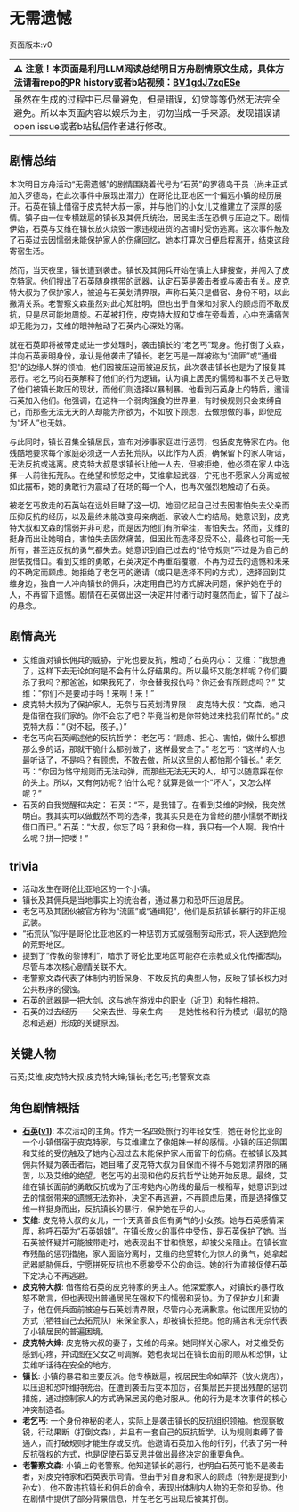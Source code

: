 # 无需遗憾
页面版本:v0
 

| :warning: 注意！本页面是利用LLM阅读总结明日方舟剧情原文生成，具体方法请看repo的PR history或者b站视频：[BV1gdJ7zqESe](https://www.bilibili.com/video/BV1gdJ7zqESe/)         |
|:----------------------------|
| 虽然在生成的过程中已尽量避免，但是错误，幻觉等等仍然无法完全避免。所以本页面内容以娱乐为主，切勿当成一手来源。发现错误请open issue或者b站私信作者进行修改。|



## 剧情总结
本次明日方舟活动“无需遗憾”的剧情围绕着代号为“石英”的罗德岛干员（尚未正式加入罗德岛，在此次事件中展现出潜力）在哥伦比亚地区一个偏远小镇的经历展开。石英在镇上借宿于皮克特大叔一家，并与他们的小女儿艾维建立了深厚的感情。镇子由一位专横跋扈的镇长及其佣兵统治，居民生活在恐惧与压迫之下。剧情伊始，石英与艾维在镇长放火烧毁一家违规进货的店铺时受伤逃离。这次事件触及了石英过去因懦弱未能保护家人的伤痛回忆，她本打算次日便启程离开，结束这段寄宿生活。

然而，当天夜里，镇长遭到袭击。镇长及其佣兵开始在镇上大肆搜查，并闯入了皮克特家。他们搜出了石英随身携带的武器，认定石英是袭击者或与袭击有关。皮克特大叔为了保护家人，被迫与石英划清界限，声称石英只是借宿、身份不明，以此撇清关系。老警察文森虽然对此心知肚明，但也出于自保和对家人的顾虑而不敢反抗，只是尽可能地周旋。石英被打伤，皮克特大叔和艾维在旁看着，心中充满痛苦却无能为力，艾维的眼神触动了石英内心深处的痛。

就在石英即将被带走或进一步处理时，袭击镇长的“老乞丐”现身。他打倒了文森，并向石英表明身份，承认是他袭击了镇长。老乞丐是一群被称为“流匪”或“通缉犯”的边缘人群的领袖，他们因被压迫而被迫反抗，此次袭击镇长也是为了报复其恶行。老乞丐向石英解释了他们的行为逻辑，认为镇上居民的懦弱和事不关己导致了他们被镇长欺压的现状，而他们则选择以暴制暴。他看到石英身上的特质，邀请石英加入他们。他强调，在这样一个弱肉强食的世界里，有时候规则只会束缚自己，而那些无法无天的人却能为所欲为，不如放下顾虑，去做想做的事，即使成为“坏人”也无妨。

与此同时，镇长召集全镇居民，宣布对涉事家庭进行惩罚，包括皮克特家在内。他残酷地要求每个家庭必须送一人去拓荒队，以此作为人质，确保留下的家人听话，无法反抗或逃离。皮克特大叔恳求镇长让他一人去，但被拒绝，他必须在家人中选择一人前往拓荒队。在绝望和愤怒之中，艾维拿起武器，宁死也不愿家人分离或被如此摆布，她的勇敢行为震动了在场的每一个人，也再次强烈地触动了石英。

被老乞丐放走的石英站在远处目睹了这一切。她回忆起自己过去因害怕失去父亲而压抑反抗的经历，以及最终未能改变母亲病逝、家破人亡的结局。她意识到，皮克特大叔和文森的懦弱并非可悲，而是因为他们有所牵挂，害怕失去。然而，艾维的挺身而出让她明白，害怕失去固然痛苦，但因此而选择忍受不公，最终也可能一无所有，甚至连反抗的勇气都失去。她意识到自己过去的“恪守规则”不过是为自己的胆怯找借口。看到艾维的勇敢，石英决定不再重蹈覆辙，不再为过去的遗憾和未来的不确定而顾虑。她拒绝了老乞丐的邀请（或只是选择不同的方式），选择回到艾维身边，独自一人冲向镇长的佣兵，决定用自己的方式解决问题，保护她在乎的人，不再留下遗憾。剧情在石英做出这一决定并付诸行动时戛然而止，留下了战斗的悬念。
## 剧情高光
*   艾维面对镇长佣兵的威胁，宁死也要反抗，触动了石英内心：
    艾维：“我想通了，这样下去无论如何是不会有什么好结果的。所以最坏又能怎样呢？你们要杀了我吗？那爸爸，如果我死了，你会替我报仇吗？你还会有所顾虑吗？”
    艾维：“你们不是要动手吗！来啊！来！”
*   皮克特大叔为了保护家人，无奈与石英划清界限：
    皮克特大叔：“文森，她只是借宿在我们家的。你不会忘了吧？毕竟当初是你带她过来找我们帮忙的。”
    皮克特大叔：“（对不起，孩子。）”
*   老乞丐向石英阐述他的反抗哲学：
    老乞丐：“顾虑、担心、害怕，做什么都想那么多的话，那就干脆什么都别做了，这样最安全了。”
    老乞丐：“这样的人也最听话了，不是吗？有顾虑，不敢去做，所以这里的人都怕那个镇长。”
    老乞丐：“你因为恪守规则而无法动弹，而那些无法无天的人，却可以随意踩在你的头上。所以，又有何妨呢？怕什么呢？就算是做一个“坏人”，又怎么样呢？”
*   石英的自我觉醒和决定：
    石英：“不，是我错了。在看到艾维的时候，我突然明白。我其实可以做截然不同的选择，我其实只是在为曾经的胆小懦弱不断找借口而已。”
    石英：“大叔，你忘了吗？我和你一样，我只有一个人啊。我怕什么呢？拼一把喽！”
## trivia
*   活动发生在哥伦比亚地区的一个小镇。
*   镇长及其佣兵是当地事实上的统治者，通过暴力和恐吓压迫居民。
*   老乞丐及其团伙被官方称为“流匪”或“通缉犯”，他们是反抗镇长暴行的非正规武装。
*   “拓荒队”似乎是哥伦比亚地区的一种惩罚方式或强制劳动形式，将人送到危险的荒野地区。
*   提到了“传教的黎博利”，暗示了哥伦比亚地区可能存在宗教或文化传播活动，尽管与本次核心剧情关联不大。
*   老警察文森代表了体制内明哲保身、不敢反抗的典型人物，反映了镇长权力对公共秩序的侵蚀。
*   石英的武器是一把大剑，这与她在游戏中的职业（近卫）和特性相符。
*   石英的过去经历——父亲去世、母亲生病——是她性格和行为模式（最初的隐忍和逃避）形成的关键原因。
## 关键人物
石英;艾维;皮克特大叔;皮克特大婶;镇长;老乞丐;老警察文森
## 角色剧情概括
-   **[石英](../char_v3/char_4063_quartz.md)([v1](../chars/char_4063_quartz.md))**: 本次活动的主角。作为一名四处旅行的年轻女性，她在哥伦比亚的一个小镇借宿于皮克特家，与艾维建立了像姐妹一样的感情。小镇的压迫氛围和艾维的受伤触及了她内心因过去未能保护家人而留下的伤痛。在被镇长及其佣兵怀疑为袭击者后，她目睹了皮克特大叔为自保而不得不与她划清界限的痛苦，以及艾维的绝望。老乞丐的出现和他的反抗哲学让她开始反思。最终，艾维在镇长面前的勇敢反抗成为了压垮她内心防线的最后一根稻草，她意识到过去的懦弱带来的遗憾无法弥补，决定不再逃避，不再顾虑后果，而是选择像艾维一样挺身而出，反抗镇长的暴行，保护她在乎的人。
-   **艾维**: 皮克特大叔的女儿，一个天真善良但有勇气的小女孩。她与石英感情深厚，称呼石英为“石英姐姐”。在镇长放火的事件中受伤，是石英保护了她。当石英被怀疑并可能被带走时，她表现出不甘和愤怒，却被父亲阻止。在镇长宣布残酷的惩罚措施，家人面临分离时，艾维的绝望转化为惊人的勇气，她拿起武器威胁佣兵，宁愿拼死反抗也不愿接受不公的命运。她的行为直接促使石英下定决心不再逃避。
-   **皮克特大叔**: 借宿给石英的皮克特家的男主人。他深爱家人，对镇长的暴行敢怒不敢言，但也表现出普通居民在强权下的懦弱和妥协。为了保护女儿和妻子，他在佣兵面前被迫与石英划清界限，尽管内心充满歉意。他试图用妥协的方式（牺牲自己去拓荒队）来保全家人，却被镇长拒绝。他的痛苦和无奈代表了小镇居民的普遍困境。
-   **皮克特大婶**: 皮克特大叔的妻子，艾维的母亲。她同样关心家人，对艾维受伤感到心疼，并试图在父女之间调解。她也表现出在镇长面前的顺从和恐惧，让艾维听话待在安全的地方。
-   **镇长**: 小镇的暴君和主要反派。他专横跋扈，视居民生命如草芥（放火烧店），以压迫和恐吓维持统治。在遭到袭击后变本加厉，召集居民并提出残酷的惩罚措施，通过控制家人的方式确保居民的绝对服从。他的行为是本次事件的核心冲突制造者。
-   **老乞丐**: 一个身份神秘的老人，实际上是袭击镇长的反抗组织领袖。他观察敏锐，行动果断（打倒文森），并且有一套自己的反抗哲学，认为规则束缚了普通人，而打破规则才能生存或反抗。他邀请石英加入他的行列，代表了另一种反抗强权的方式，也是促使石英反思并做出最终决定的重要角色。
-   **老警察文森**: 小镇上的老警察。他知道镇长的恶行，也明白石英可能不是袭击者，对皮克特家和石英表示同情。但由于对自身和家人的顾虑（特别是提到小孙女），他不敢违抗镇长和佣兵的命令，表现出体制内人物的无奈和妥协。他在剧情中提供了部分背景信息，并在老乞丐出现后被其打倒。